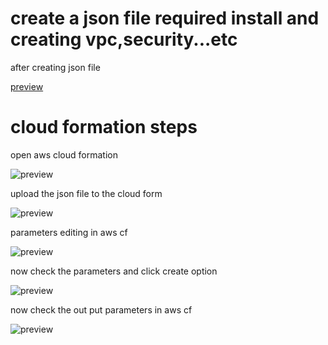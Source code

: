 # create a json file required install and creating vpc,security...etc

after creating json file 

[preview](./sir.json)

# cloud formation steps

open aws cloud formation

![preview](./image/1.png)


upload the json file to the cloud form

![preview](./image/upload.png)

parameters editing in aws cf

![preview](./image/parameters.png)

now check the parameters and click create option

![preview](./image/creating.png)


now check the out put parameters in aws cf

![preview](./image/output.png)